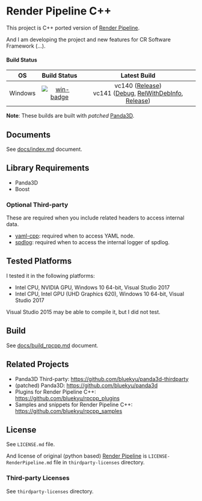 # Render Pipeline C++

This project is C++ ported version of [Render Pipeline](https://github.com/tobspr/RenderPipeline).

And I am developing the project and new features for CR Software Framework (...).

#### Build Status
| OS       | Build Status             | Latest Build                                                                    |
| :------: | :----------------------: | :-----------------------------------------------------------------------------: |
| Windows  | [![win-badge]][win-link] | vc140 ([Release][vc140-release])<br/>vc141 ([Debug][vc141-debug], [RelWithDebInfo][vc141-reldeb], [Release][vc141-release]) |

[win-badge]: https://ci.appveyor.com/api/projects/status/uo5j9rd751aux6l1/branch/master?svg=true "AppVeyor build status"
[win-link]: https://ci.appveyor.com/project/bluekyu/render-pipeline-cpp/branch/master "AppVeyor build link"
[vc140-release]: https://ci.appveyor.com/api/projects/bluekyu/render-pipeline-cpp/artifacts/render_pipeline_cpp.7z?branch=master&job=Image%3A+Visual+Studio+2015%3B+Configuration%3A+Release "Download latest vc140 build (Release)"
[vc141-debug]: https://ci.appveyor.com/api/projects/bluekyu/render-pipeline-cpp/artifacts/render_pipeline_cpp.7z?branch=master&job=Image%3A+Visual+Studio+2017%3B+Configuration%3A+Debug "Download latest vc141 build (Debug)"
[vc141-reldeb]: https://ci.appveyor.com/api/projects/bluekyu/render-pipeline-cpp/artifacts/render_pipeline_cpp.7z?branch=master&job=Image%3A+Visual+Studio+2017%3B+Configuration%3A+RelWithDebInfo "Download latest vc141 build (RelWithDebInfo)"
[vc141-release]: https://ci.appveyor.com/api/projects/bluekyu/render-pipeline-cpp/artifacts/render_pipeline_cpp.7z?branch=master&job=Image%3A+Visual+Studio+2017%3B+Configuration%3A+Release "Download latest vc141 build (Release)"

**Note**: These builds are built with *patched* [Panda3D](https://github.com/bluekyu/panda3d).



## Documents
See [docs/index.md](docs/index.md) document.



## Library Requirements
- Panda3D
- Boost

### Optional Third-party
These are required when you include related headers to access internal data.

- [yaml-cpp](https://github.com/jbeder/yaml-cpp): required when to access YAML node.
- [spdlog](https://github.com/gabime/spdlog): required when to access the internal logger of spdlog.



## Tested Platforms
I tested it in the following platforms:
- Intel CPU, NVIDIA GPU, Windows 10 64-bit, Visual Studio 2017
- Intel CPU, Intel GPU (UHD Graphics 620), Windows 10 64-bit, Visual Studio 2017

Visual Studio 2015 may be able to compile it, but I did not test.


## Build
See [docs/build_rpcpp.md](docs/build_rpcpp.md) document.



## Related Projects
- Panda3D Third-party: https://github.com/bluekyu/panda3d-thirdparty
- (patched) Panda3D: https://github.com/bluekyu/panda3d
- Plugins for Render Pipeline C++: https://github.com/bluekyu/rpcpp_plugins
- Samples and snippets for Render Pipeline C++: https://github.com/bluekyu/rpcpp_samples



## License
See `LICENSE.md` file.

And license of original (python based) [Render Pipeline](https://github.com/tobspr/RenderPipeline)
is `LICENSE-RenderPipeline.md` file in `thirdparty-licenses` directory.

### Third-party Licenses
See `thirdparty-licenses` directory.
